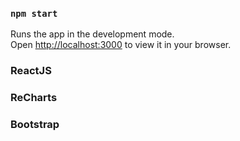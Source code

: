 ### `npm start`

Runs the app in the development mode.\
Open [http://localhost:3000](http://localhost:3000) to view it in your browser.


### ReactJS
### ReCharts
### Bootstrap